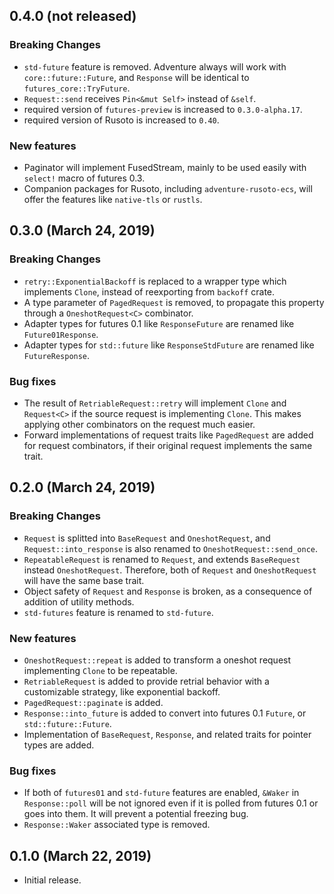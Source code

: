 0.4.0 (not released)
--------------------

### Breaking Changes

 - `std-future` feature is removed. Adventure always will work with
   `core::future::Future`, and `Response` will be identical to
   `futures_core::TryFuture`.
 - `Request::send` receives `Pin<&mut Self>` instead of `&self`.
 - required version of `futures-preview` is increased to `0.3.0-alpha.17`.
 - required version of Rusoto is increased to `0.40`.

### New features

 - Paginator will implement FusedStream, mainly to be used easily with
   `select!` macro of futures 0.3.
 - Companion packages for Rusoto, including `adventure-rusoto-ecs`, will offer
   the features like `native-tls` or `rustls`.

0.3.0 (March 24, 2019)
----------------------

### Breaking Changes

 - `retry::ExponentialBackoff` is replaced to a wrapper type which implements
   `Clone`, instead of reexporting from `backoff` crate.
 - A type parameter of `PagedRequest` is removed, to propagate this property
   through a `OneshotRequest<C>` combinator.
 - Adapter types for futures 0.1 like `ResponseFuture` are renamed like
   `Future01Response`.
 - Adapter types for `std::future` like `ResponseStdFuture` are renamed like
   `FutureResponse`.

### Bug fixes

 - The result of `RetriableRequest::retry` will implement `Clone` and
   `Request<C>` if the source request is implementing `Clone`. This makes
   applying other combinators on the request much easier.
 - Forward implementations of request traits like `PagedRequest` are added for
   request combinators, if their original request implements the same trait.

0.2.0 (March 24, 2019)
----------------------

### Breaking Changes

 - `Request` is splitted into `BaseRequest` and `OneshotRequest`, and
   `Request::into_response` is also renamed to `OneshotRequest::send_once`.
 - `RepeatableRequest` is renamed to `Request`, and extends `BaseRequest`
   instead `OneshotRequest`. Therefore, both of `Request` and `OneshotRequest`
   will have the same base trait.
 - Object safety of `Request` and `Response` is broken, as a consequence of
   addition of utility methods.
 - `std-futures` feature is renamed to `std-future`.

### New features

 - `OneshotRequest::repeat` is added to transform a oneshot request
   implementing `Clone` to be repeatable.
 - `RetriableRequest` is added to provide retrial behavior with a customizable
   strategy, like exponential backoff.
 - `PagedRequest::paginate` is added.
 - `Response::into_future` is added to convert into futures 0.1 `Future`, or
   `std::future::Future`.
 - Implementation of `BaseRequest`, `Response`, and related traits for pointer
   types are added.

### Bug fixes

 - If both of `futures01` and `std-future` features are enabled, `&Waker` in
   `Response::poll` will be not ignored even if it is polled from futures 0.1
   or goes into them. It will prevent a potential freezing bug.
 - `Response::Waker` associated type is removed.

0.1.0 (March 22, 2019)
----------------------

 - Initial release.
